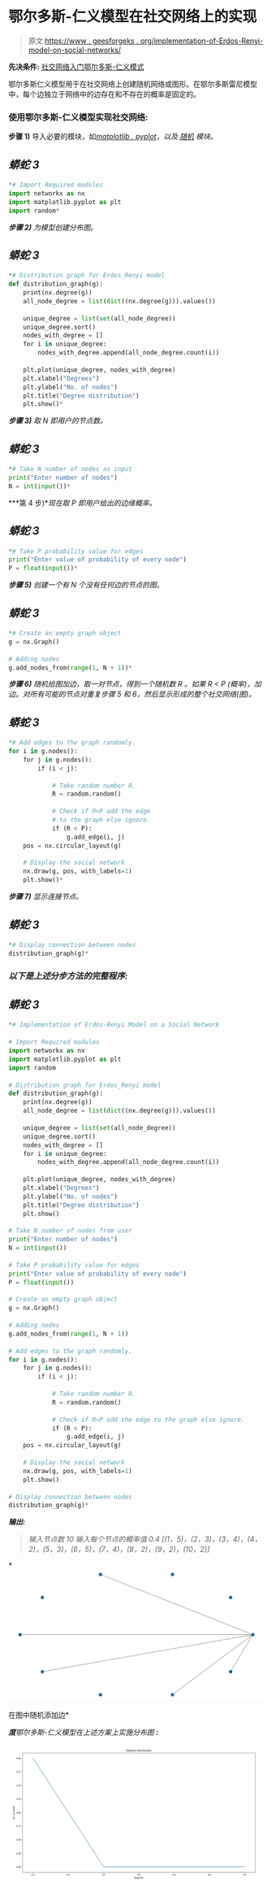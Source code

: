 # 鄂尔多斯-仁义模型在社交网络上的实现

> 原文:[https://www . geesforgeks . org/implementation-of-Erdos-Renyi-model-on-social-networks/](https://www.geeksforgeeks.org/implementation-of-erdos-renyi-model-on-social-networks/)

**先决条件:** [社交网络入门](https://www.geeksforgeeks.org/introduction-to-social-networks-using-networkx-in-python/)[鄂尔多斯-仁义模式](https://www.geeksforgeeks.org/erdos-renyl-model-generating-random-graphs/)

鄂尔多斯仁义模型用于在社交网络上创建随机网络或图形。在鄂尔多斯雷尼模型中，每个边独立于网络中的边存在和不存在的概率是固定的。

### 使用鄂尔多斯-仁义模型实现社交网络:

**步骤 1)** 导入必要的模块，如[](https://www.geeksforgeeks.org/networkx-python-software-package-study-complex-networks/)*[*matplotlib . pyplot*](https://www.geeksforgeeks.org/pyplot-in-matplotlib/)，以及 [*随机*](https://www.geeksforgeeks.org/random-random-function-in-python/) 模块。*

## *蟒蛇 3*

```py
*# Import Required modules
import networkx as nx
import matplotlib.pyplot as plt
import random*
```

***步骤 2)** 为模型创建分布图。*

## *蟒蛇 3*

```py
*# Distribution graph for Erdos_Renyi model
def distribution_graph(g):
    print(nx.degree(g))
    all_node_degree = list(dict((nx.degree(g))).values())

    unique_degree = list(set(all_node_degree))
    unique_degree.sort()
    nodes_with_degree = []
    for i in unique_degree:
        nodes_with_degree.append(all_node_degree.count(i))

    plt.plot(unique_degree, nodes_with_degree)
    plt.xlabel("Degrees")
    plt.ylabel("No. of nodes")
    plt.title("Degree distribution")
    plt.show()*
```

***步骤 3)** 取 *N* 即用户的节点数。*

## *蟒蛇 3*

```py
*# Take N number of nodes as input
print("Enter number of nodes")
N = int(input())*
```

***第 4 步)**现在取 *P* 即用户给出的边缘概率。*

## *蟒蛇 3*

```py
*# Take P probability value for edges
print("Enter value of probability of every node")
P = float(input())*
```

***步骤 5)** 创建一个有 N 个没有任何边的节点的图。*

## *蟒蛇 3*

```py
*# Create an empty graph object
g = nx.Graph()

# Adding nodes
g.add_nodes_from(range(1, N + 1))*
```

***步骤 6)** 随机给图加边，取一对节点，得到一个随机数 *R* 。如果 *R < P* (概率)，加边。对所有可能的节点对重复步骤 5 和 6，然后显示形成的整个社交网络(图)。*

## *蟒蛇 3*

```py
*# Add edges to the graph randomly.
for i in g.nodes():
    for j in g.nodes():
        if (i < j):

            # Take random number R.
            R = random.random()

            # Check if R<P add the edge 
            # to the graph else ignore.
            if (R < P):
                g.add_edge(i, j)
    pos = nx.circular_layout(g)

    # Display the social network 
    nx.draw(g, pos, with_labels=1)
    plt.show()*
```

***步骤 7)** 显示连接节点。*

## *蟒蛇 3*

```py
*# Display connection between nodes    
distribution_graph(g)*
```

### *以下是上述分步方法的完整程序:*

## *蟒蛇 3*

```py
*# Implementation of Erdos-Renyi Model on a Social Network

# Import Required modules
import networkx as nx
import matplotlib.pyplot as plt
import random

# Distribution graph for Erdos_Renyi model
def distribution_graph(g):
    print(nx.degree(g))
    all_node_degree = list(dict((nx.degree(g))).values())

    unique_degree = list(set(all_node_degree))
    unique_degree.sort()
    nodes_with_degree = []
    for i in unique_degree:
        nodes_with_degree.append(all_node_degree.count(i))

    plt.plot(unique_degree, nodes_with_degree)
    plt.xlabel("Degrees")
    plt.ylabel("No. of nodes")
    plt.title("Degree distribution")
    plt.show()

# Take N number of nodes from user
print("Enter number of nodes")
N = int(input())

# Take P probability value for edges
print("Enter value of probability of every node")
P = float(input())

# Create an empty graph object
g = nx.Graph()

# Adding nodes
g.add_nodes_from(range(1, N + 1))

# Add edges to the graph randomly.
for i in g.nodes():
    for j in g.nodes():
        if (i < j):

            # Take random number R.
            R = random.random()

            # Check if R<P add the edge to the graph else ignore.
            if (R < P):
                g.add_edge(i, j)
    pos = nx.circular_layout(g)

    # Display the social network 
    nx.draw(g, pos, with_labels=1)
    plt.show()

# Display connection between nodes    
distribution_graph(g)*
```

***输出:***

> *输入节点数
> 10
> 输入每个节点的概率值
> 0.4
> [(1，5)，(2，3)，(3，4)，(4，2)，(5，3)，(6，5)，(7，4)，(8，2)，(9，2)，(10，2)]*

*![](img/7a9a8ac513df28e669d7b450c25da38a.png)

在图中随机添加边* 

***度**鄂尔多斯-仁义模型在上述方案上实施分布图 **:***

*![](img/7bb48940a556f75666a63b7a1b5ffb27.png)*
